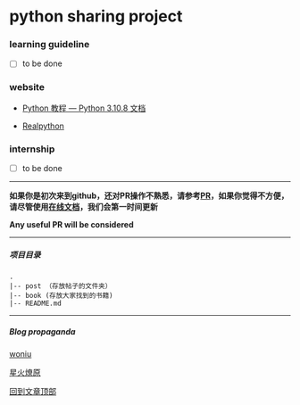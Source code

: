 # <span name="top">**python sharing project**</span>



### learning guideline

- [ ] to be done





### website

- [Python 教程 — Python 3.10.8 文档](https://docs.python.org/zh-cn/3/tutorial/index.html)

- [Realpython](https://realpython.com/)



### internship

- [ ] to be done





------



**如果你是初次来到github，还对PR操作不熟悉，请参考[PR](./post/pr.md)，如果你觉得不方便，请尽管使用[在线文档](https://docs.qq.com/doc/DTXNTWWVkblhuZHB1?&u=30e6ed245fb5440f8b8f579f07375bf8)，我们会第一时间更新**



**Any useful PR will be considered** 

------

##### 项目目录

```
.
|-- post （存放帖子的文件夹）
|-- book (存放大家找到的书籍)
|-- README.md
```

------

##### **Blog propaganda**

[woniu](https://woniu0126.github.io/)



[星火燎原](http://xhly.site/)

















[回到文章顶部](#top)
